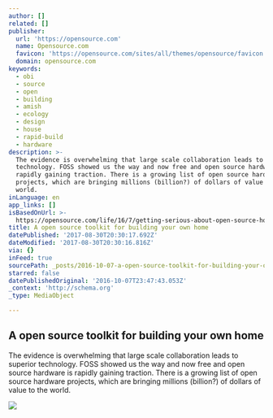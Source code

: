 ```yaml
---
author: []
related: []
publisher:
  url: 'https://opensource.com'
  name: Opensource.com
  favicon: 'https://opensource.com/sites/all/themes/opensource/favicon.ico'
  domain: opensource.com
keywords:
  - obi
  - source
  - open
  - building
  - amish
  - ecology
  - design
  - house
  - rapid-build
  - hardware
description: >-
  The evidence is overwhelming that large scale collaboration leads to superior
  technology. FOSS showed us the way and now free and open source hardware is
  rapidly gaining traction. There is a growing list of open source hardware
  projects, which are bringing millions (billion?) of dollars of value to the
  world.
inLanguage: en
app_links: []
isBasedOnUrl: >-
  https://opensource.com/life/16/7/getting-serious-about-open-source-homes?sc_cid=701600000011jJVAAY
title: A open source toolkit for building your own home
datePublished: '2017-08-30T20:30:17.692Z'
dateModified: '2017-08-30T20:30:16.816Z'
via: {}
inFeed: true
sourcePath: _posts/2016-10-07-a-open-source-toolkit-for-building-your-own-home.md
starred: false
datePublishedOriginal: '2016-10-07T23:47:43.053Z'
_context: 'http://schema.org'
_type: MediaObject

---
```

<article style=""><h1>A open source toolkit for building your own home</h1><p>The evidence is overwhelming that large scale collaboration leads to superior technology. FOSS showed us the way and now free and open source hardware is rapidly gaining traction. There is a growing list of open source hardware projects, which are bringing millions (billion?) of dollars of value to the world.</p><img src="https://opensource.com/sites/default/files/images/life/LIFE_housing.png" /></article>
